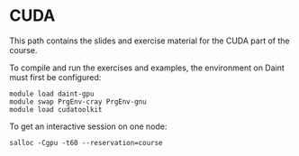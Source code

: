 # CUDA

This path contains the slides and exercise material for the CUDA part of the course.

To compile and run the exercises and examples, the environment on Daint must first be configured:

```
module load daint-gpu
module swap PrgEnv-cray PrgEnv-gnu
module load cudatoolkit
```

To get an interactive session on one node:

```
salloc -Cgpu -t60 --reservation=course
```
